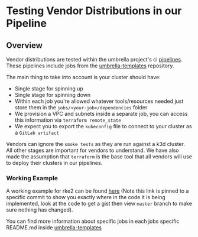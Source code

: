 # Testing Vendor Distributions in our Pipeline

## Overview

Vendor distributions are tested within the umbrella project's ci [pipelines][0]. These pipelines include jobs from the [umbrella-templates][1] repository.

The main thing to take into account is your cluster should have:

* Single stage for spinning up
* Single stage for spinning down
* Within each job you're allowed whatever tools/resources needed just store them in the `jobs/<your-job>/dependencies` folder
* We provision a VPC and subnets inside a separate job, you can access this information via `terraform remote_state`
* We expect you to export the `kubeconfig` file to connect to your cluster as a `GitLab artifact`

Vendors can ignore the `smoke tests` as they are run against a k3d cluster. All other stages are important for vendors to understand. We have also made the assumption that `terraform` is the base tool that all vendors will use to deploy their clusters in our pipelines.

### Working Example

A working example for rke2 can be found [here][2] (Note this link is pinned to a specific commit to show you exactly where in the code it is being implemented, look at the code to get a gist then view `master` branch to make sure nothing has changed).

You can find more information about specific jobs in each jobs specific README.md inside [umbrella-templates][1]

[0]: https://repo1.dso.mil/platform-one/big-bang/umbrella/-/pipelines
[1]: https://repo1.dso.mil/platform-one/big-bang/pipeline-templates/umbrella-templates
[2]: https://repo1.dso.mil/platform-one/big-bang/umbrella/-/blob/a1b7926ce05127a57661fe5ff72c6d7a23db0470/.gitlab-ci.yml#L148

